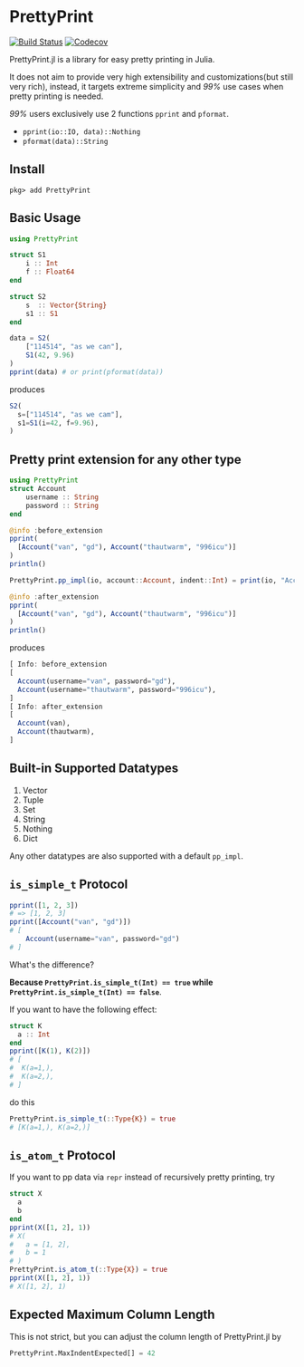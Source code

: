 # PrettyPrint

[![Build Status](https://travis-ci.org/thautwarm/PrettyPrint.jl.svg?branch=master)](https://travis-ci.org/thautwarm/PrettyPrint.jl)
[![Codecov](https://codecov.io/gh/thautwarm/PrettyPrint.jl/branch/master/graph/badge.svg)](https://codecov.io/gh/thautwarm/PrettyPrint.jl)

PrettyPrint.jl is a library for easy pretty printing in Julia.

It does not aim to provide very high extensibility and customizations(but still very rich), instead, it targets extreme simplicity and *99%* use cases when pretty printing is needed.

*99%* users exclusively use 2 functions `pprint` and `pformat`.

- `pprint(io::IO, data)::Nothing`
- `pformat(data)::String`

## Install

```
pkg> add PrettyPrint
```

## Basic Usage
```julia
using PrettyPrint

struct S1
    i :: Int
    f :: Float64
end

struct S2
    s  :: Vector{String}
    s1 :: S1
end

data = S2(
    ["114514", "as we can"],
    S1(42, 9.96)
)
pprint(data) # or print(pformat(data))
```

produces

```julia
S2(
  s=["114514", "as we cam"],
  s1=S1(i=42, f=9.96),
)
```

## Pretty print extension for any other type

```julia
using PrettyPrint
struct Account
    username :: String
    password :: String
end

@info :before_extension
pprint(
  [Account("van", "gd"), Account("thautwarm", "996icu")]
)
println()

PrettyPrint.pp_impl(io, account::Account, indent::Int) = print(io, "Account($(account.username))")

@info :after_extension
pprint(
  [Account("van", "gd"), Account("thautwarm", "996icu")]
)
println()
```

produces

```julia
[ Info: before_extension
[
  Account(username="van", password="gd"),
  Account(username="thautwarm", password="996icu"),
]
[ Info: after_extension
[
  Account(van),
  Account(thautwarm),
]
```

## Built-in Supported Datatypes

1. Vector
2. Tuple
3. Set
4. String
5. Nothing
6. Dict

Any other datatypes are also supported with a default `pp_impl`.

## `is_simple_t` Protocol

```julia
pprint([1, 2, 3])
# => [1, 2, 3]
pprint([Account("van", "gd")])
# [
    Account(username="van", password="gd")
# ]
```

What's the difference?

**Because `PrettyPrint.is_simple_t(Int) == true` while `PrettyPrint.is_simple_t(Int) == false`**.


If you want to have the following effect:

```julia
struct K
  a :: Int
end
pprint([K(1), K(2)])
# [
#  K(a=1,),
#  K(a=2,),
# ]

```

do this

```julia
PrettyPrint.is_simple_t(::Type{K}) = true
# [K(a=1,), K(a=2,)]
```

## `is_atom_t` Protocol

If you want to pp data via `repr` instead of recursively pretty printing, try

```julia
struct X
  a
  b
end
pprint(X([1, 2], 1))
# X(
#   a = [1, 2],
#   b = 1
# )
PrettyPrint.is_atom_t(::Type{X}) = true
pprint(X([1, 2], 1))
# X([1, 2], 1)
```

## Expected Maximum Column Length

This is not strict, but you can adjust the column length of PrettyPrint.jl by

```julia
PrettyPrint.MaxIndentExpected[] = 42
```